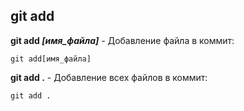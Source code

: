 ## git add

**git add *[имя_файла]*** - Добавление файла в коммит:
```bash=
git add[имя_файла]
```
**git add .** - Добавление всех файлов в коммит:

```bash=
git add .
```